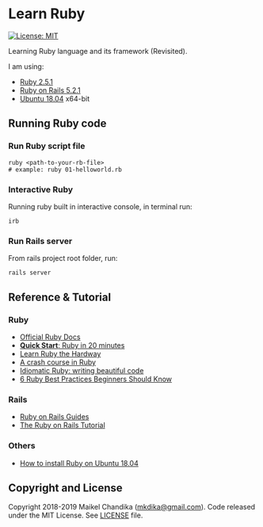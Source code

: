 # Learn Ruby

[![License: MIT](https://img.shields.io/badge/License-MIT-blue.svg)](/LICENSE)

Learning Ruby language and its framework (Revisited).

I am using:

- [Ruby 2.5.1](https://www.ruby-lang.org/en/)
- [Ruby on Rails 5.2.1](https://rubyonrails.org/)
- [Ubuntu 18.04](http://releases.ubuntu.com/18.04/) x64-bit

## Running Ruby code

### Run Ruby script file

```console
ruby <path-to-your-rb-file>
# example: ruby 01-helloworld.rb
```

### Interactive Ruby

Running ruby built in interactive console, in terminal run:

```console
irb
```

### Run Rails server

From rails project root folder, run:

```console
rails server
```

## Reference & Tutorial

### Ruby
  - [Official Ruby Docs](https://www.ruby-lang.org/en/documentation/)
  - [__Quick Start__: Ruby in 20 minutes](https://www.ruby-lang.org/en/documentation/quickstart/)
  - [Learn Ruby the Hardway](https://learnrubythehardway.org/book/)
  - [A crash course in Ruby](https://scotch.io/tutorials/a-crash-course-in-ruby)
  - [Idiomatic Ruby: writing beautiful code](https://medium.com/the-renaissance-developer/idiomatic-ruby-1b5fa1445098)
  - [6 Ruby Best Practices Beginners Should Know](https://www.codementor.io/ruby-on-rails/tutorial/6-ruby-best-practices-beginners-should-know)

### Rails
  - [Ruby on Rails Guides](https://guides.rubyonrails.org/)
  - [The Ruby on Rails Tutorial](https://www.railstutorial.org/book)

### Others
  - [How to install Ruby on Ubuntu 18.04](https://linuxize.com/post/how-to-install-ruby-on-ubuntu-18-04/)


## Copyright and License

Copyright 2018-2019 Maikel Chandika (mkdika@gmail.com). Code released under the
MIT License. See [LICENSE](/LICENSE) file.
